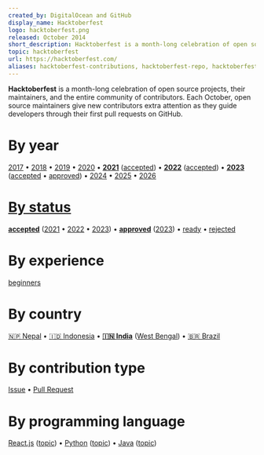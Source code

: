 ```yaml
---
created_by: DigitalOcean and GitHub
display_name: Hacktoberfest
logo: hacktoberfest.png
released: October 2014
short_description: Hacktoberfest is a month-long celebration of open source projects, their maintainers, and the entire community of contributors.
topic: hacktoberfest
url: https://hacktoberfest.com/
aliases: hacktoberfest-contributions, hacktoberfest-repo, hacktoberfest-contribute, hacktoberfest-participants, hacktoberfest-challenge, hacktoberfest-topic, hacktoberfest-project, hacktoberfest-maintainer
---
```

**Hacktoberfest** is a month-long celebration of open source projects, their maintainers, and the entire community of contributors. Each October, open source maintainers give new contributors extra attention as they guide developers through their first pull requests on GitHub.

# By year
[2017](https://github.com/topics/hacktoberfest2017) &bull; [2018](https://github.com/topics/hacktoberfest2018) &bull; [2019](https://github.com/topics/hacktoberfest2019) &bull; [2020](https://github.com/topics/hacktoberfest2020) &bull; **[2021](https://github.com/topics/hacktoberfest2021)** ([accepted](https://github.com/topics/hacktoberfest-accepted2021)) &bull; **[2022](https://github.com/topics/hacktoberfest2022)** ([accepted](https://github.com/topics/hacktoberfest2022-accepted)) &bull; **[2023](https://github.com/topics/hacktoberfest2023)** ([accepted](https://github.com/topics/hacktoberfest2023-accepted) &bull; [approved](https://github.com/topics/hacktoberfest2023-approved)) &bull; [2024](https://github.com/topics/hacktoberfest2024) &bull; [2025](https://github.com/topics/hacktoberfest2025) &bull; [2026](https://github.com/topics/hacktoberfest2026)

# [By status](https://github.com/topics/hacktoberfest-status)
**[accepted](https://github.com/topics/hacktoberfest-accepted)**  ([2021](https://github.com/topics/hacktoberfest-accepted2021) &bull; [2022](https://github.com/topics/hacktoberfest2022-accepted) &bull; [2023](https://github.com/topics/hacktoberfest2023-accepted)) &bull; **[approved](https://github.com/topics/hacktoberfest-approved)** ([2023](https://github.com/topics/hacktoberfest2023-approved)) &bull; [ready](https://github.com/topics/hacktoberfest-ready) &bull; [rejected](hacktoberfest-rejected)

# By experience
[beginners](https://github.com/topics/hacktoberfest-beginners)

# By country
[🇳🇵 Nepal](https://github.com/topics/hacktoberfestnepal) &bull; [🇮🇩 Indonesia](https://github.com/topics/hacktoberfest-indonesia) &bull; **[🇮🇳 India](https://github.com/topics/hacktoberfest-india)** ([West Bengal](https://github.com/topics/hacktoberfest-westbengal)) &bull; [🇧🇷 Brazil](https://github.com/topics/hacktoberfest-brasil)

# By contribution type
[Issue](https://github.com/topics/hacktoberfest-issue) &bull; [Pull Request](https://github.com/topics/hacktoberfest-pr)

# By programming language
[React.js](https://github.com/topics/react-hacktoberfest) ([topic](https://github.com/topics/react)) &bull; [Python](https://github.com/topics/hacktoberfestpy) ([topic](https://github.com/topics/python)) &bull; [Java](https://github.com/topics/hacktoberfest-java) ([topic](https://github.com/topics/java))

